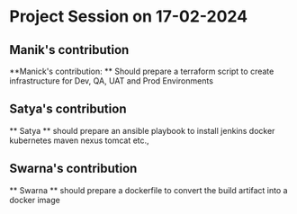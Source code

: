# Project Session on 17-02-2024
## Manik's contribution
**Manick's contribution: ** Should prepare a terraform script to create infrastructure for Dev, QA, UAT and Prod Environments
## Satya's contribution
** Satya ** should prepare an ansible playbook to install jenkins docker kubernetes maven nexus tomcat etc.,
## Swarna's contribution
** Swarna ** should prepare a dockerfile to convert the build artifact into a docker image
